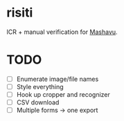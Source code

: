 risiti
======
ICR + manual verification for [Mashavu](http://mashavu.com).

TODO
=======
- [ ] Enumerate image/file names  
- [ ] Style everything  
- [ ] Hook up cropper and recognizer  
- [ ] CSV download  
- [ ] Multiple forms -> one export  
